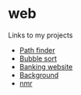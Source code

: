 # web

Links to my projects

<ul>
<li><a href="https://keval9shah.github.io/web/pathfinder/pathFinder.html">Path finder</a></li>
<li><a href="https://keval9shah.github.io/web/bubbleSort/bubbleSort.html">Bubble sort</a></li>
<li><a href="https://keval9shah.000webhostapp.com">Banking website</a></li>
<li><a href="https://keval9shah.github.io/web/Background/background.html">Background</a></li>
<li><a href="https://keval9shah.github.io/web/nmr/nmr.html">nmr</a></li>
</ul>
